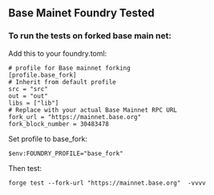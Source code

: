## Base Mainet Foundry Tested


### To run the tests on forked base main net:  

Add this to your foundry.toml:

```
# profile for Base mainnet forking
[profile.base_fork]
# Inherit from default profile
src = "src"
out = "out"
libs = ["lib"]
# Replace with your actual Base Mainnet RPC URL
fork_url = "https://mainnet.base.org"
fork_block_number = 30483478 
```
Set profile to base_fork:
```
$env:FOUNDRY_PROFILE="base_fork"
```
Then test:
```
forge test --fork-url "https://mainnet.base.org"  -vvvv
```